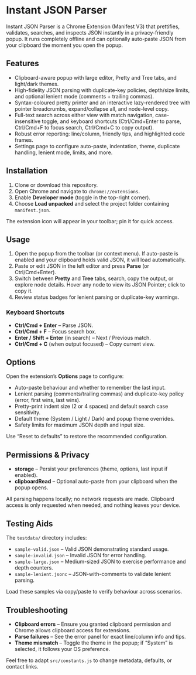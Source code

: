 # Instant JSON Parser

Instant JSON Parser is a Chrome Extension (Manifest V3) that prettifies, validates, searches, and inspects JSON instantly in a privacy-friendly popup. It runs completely offline and can optionally auto-paste JSON from your clipboard the moment you open the popup.

## Features

- Clipboard-aware popup with large editor, Pretty and Tree tabs, and light/dark themes.
- High-fidelity JSON parsing with duplicate-key policies, depth/size limits, and optional lenient mode (comments + trailing commas).
- Syntax-coloured pretty printer and an interactive lazy-rendered tree with pointer breadcrumbs, expand/collapse all, and node-level copy.
- Full-text search across either view with match navigation, case-insensitive toggle, and keyboard shortcuts (Ctrl/Cmd+Enter to parse, Ctrl/Cmd+F to focus search, Ctrl/Cmd+C to copy output).
- Robust error reporting: line/column, friendly tips, and highlighted code frames.
- Settings page to configure auto-paste, indentation, theme, duplicate handling, lenient mode, limits, and more.

## Installation

1. Clone or download this repository.
2. Open Chrome and navigate to `chrome://extensions`.
3. Enable **Developer mode** (toggle in the top-right corner).
4. Choose **Load unpacked** and select the project folder containing `manifest.json`.

The extension icon will appear in your toolbar; pin it for quick access.

## Usage

1. Open the popup from the toolbar (or context menu). If auto-paste is enabled and your clipboard holds valid JSON, it will load automatically.
2. Paste or edit JSON in the left editor and press **Parse** (or Ctrl/Cmd+Enter).
3. Switch between **Pretty** and **Tree** tabs, search, copy the output, or explore node details. Hover any node to view its JSON Pointer; click to copy it.
4. Review status badges for lenient parsing or duplicate-key warnings.

### Keyboard Shortcuts

- **Ctrl/Cmd + Enter** – Parse JSON.
- **Ctrl/Cmd + F** – Focus search box.
- **Enter / Shift + Enter** (in search) – Next / Previous match.
- **Ctrl/Cmd + C** (when output focused) – Copy current view.

## Options

Open the extension’s **Options** page to configure:

- Auto-paste behaviour and whether to remember the last input.
- Lenient parsing (comments/trailing commas) and duplicate-key policy (error, first wins, last wins).
- Pretty-print indent size (2 or 4 spaces) and default search case sensitivity.
- Default theme (System / Light / Dark) and popup theme overrides.
- Safety limits for maximum JSON depth and input size.

Use “Reset to defaults” to restore the recommended configuration.

## Permissions & Privacy

- **storage** – Persist your preferences (theme, options, last input if enabled).
- **clipboardRead** – Optional auto-paste from your clipboard when the popup opens.

All parsing happens locally; no network requests are made. Clipboard access is only requested when needed, and nothing leaves your device.

## Testing Aids

The `testdata/` directory includes:

- `sample-valid.json` – Valid JSON demonstrating standard usage.
- `sample-invalid.json` – Invalid JSON for error handling.
- `sample-large.json` – Medium-sized JSON to exercise performance and depth counters.
- `sample-lenient.jsonc` – JSON-with-comments to validate lenient parsing.

Load these samples via copy/paste to verify behaviour across scenarios.

## Troubleshooting

- **Clipboard errors** – Ensure you granted clipboard permission and Chrome allows clipboard access for extensions.
- **Parse failures** – See the error panel for exact line/column info and tips.
- **Theme mismatch** – Toggle the theme in the popup; if “System” is selected, it follows your OS preference.

Feel free to adapt `src/constants.js` to change metadata, defaults, or contact links.

